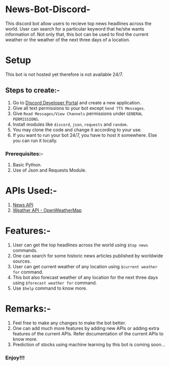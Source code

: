 # News-Bot-Discord-
This discord bot allow users to recieve top news headlines across the world. User can search for a particular keyword that he/she wants information of. Not only that, this bot can be used to find the current weather or the weather of the next three days of a location.

# Setup
This bot is not hosted yet therefore is not available 24/7.

## Steps to create:-
1.  Go to [Discord Developer Portal](https://discord.com/developers/applications) and create a new application.
2.  Give all text permissions to your bot except `Send TTS Messages`. 
3.  Give `Read Messages/View Channels` permissions under `GENERAL PERMISSIONS`.
4.  Install modules like `discord`, `json`, `requests` and `random`.
5.  You may clone the code and change it according to your use.
6.  If you want to run your bot 24/7, you have to host it somewhere. Else you can run it locally.

### Prerequisites:-
1. Basic Python.
2. Use of Json and Requests Module.

# APIs Used:-
1. [News API](https://newsapi.org/)
2. [Weather API - OpenWeatherMap](https://openweathermap.org/api)

# Features:-
1. User can get the top headlines across the world using `$top news` commands.
2. One can search for some historic news articles published by worldwide sources. 
3. User can get current weather of any location using `$current weather for` command.
4. This bot also forecast weather of any location for the next three days using `$forecast weather for` command.
5. Use `$help` command to know more.

# Remarks:-
1. Feel free to make any changes to make the bot better.
2. One can add much more features by adding new APIs or adding extra features of the current APIs. Refer documentation of the current APIs to know more.
3. Prediction of stocks using machine learning by this bot is coming soon...
### Enjoy!!!
